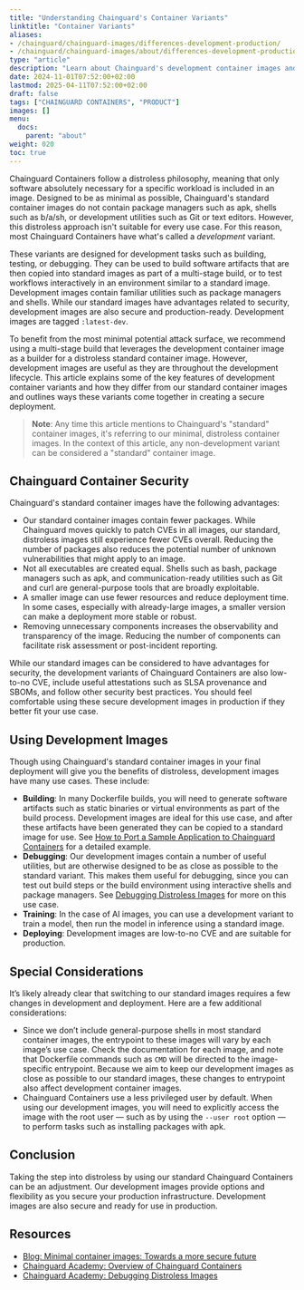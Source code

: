 ```yaml
---
title: "Understanding Chainguard's Container Variants"
linktitle: "Container Variants"
aliases:
- /chainguard/chainguard-images/differences-development-production/
- /chainguard/chainguard-images/about/differences-development-production/
type: "article"
description: "Learn about Chainguard's development container images and how they differ from our standard images."
date: 2024-11-01T07:52:00+02:00
lastmod: 2025-04-11T07:52:00+02:00
draft: false
tags: ["CHAINGUARD CONTAINERS", "PRODUCT"]
images: []
menu:
  docs:
    parent: "about"
weight: 020
toc: true
---
```


Chainguard Containers follow a distroless philosophy, meaning that only software absolutely necessary for a specific workload is included in an image. Designed to be as minimal as possible, Chainguard's standard container images do not contain package managers such as apk, shells such as b/a/sh, or development utilities such as Git or text editors. However, this distroless approach isn't suitable for every use case. For this reason, most Chainguard Containers have what's called a *development* variant.

These variants are designed for development tasks such as building, testing, or debugging. They can be used to build software artifacts that are then copied into standard images as part of a multi-stage build, or to test workflows interactively in an environment similar to a standard image. Development images contain familiar utilities such as package managers and shells. While our standard images have advantages related to security, development images are also secure and production-ready. Development images are tagged `:latest-dev`.

To benefit from the most minimal potential attack surface, we recommend using a multi-stage build that leverages the development container image as a builder for a distroless standard container image. However, development images are useful as they are throughout the development lifecycle. This article explains some of the key features of development container variants and how they differ from our standard container images and outlines ways these variants come together in creating a secure deployment.

> **Note**: Any time this article mentions to Chainguard's "standard" container images, it's referring to our minimal, distroless container images. In the context of this article, any non-development variant can be considered a "standard" container image.

## Chainguard Container Security

Chainguard's standard container images have the following advantages:

- Our standard container images contain fewer packages. While Chainguard moves quickly to patch CVEs in all images, our standard, distroless images still experience fewer CVEs overall. Reducing the number of packages also reduces the potential number of unknown vulnerabilities that might apply to an image.
- Not all executables are created equal. Shells such as bash, package managers such as apk, and communication-ready utilities such as Git and curl are general-purpose tools that are broadly exploitable.
- A smaller image can use fewer resources and reduce deployment time. In some cases, especially with already-large images, a smaller version can make a deployment more stable or robust.
- Removing unnecessary components increases the observability and transparency of the image. Reducing the number of components can facilitate risk assessment or post-incident reporting.

While our standard images can be considered to have advantages for security, the development variants of Chainguard Containers are also low-to-no CVE, include useful attestations such as SLSA provenance and SBOMs, and follow other security best practices. You should feel comfortable using these secure development images in production if they better fit your use case.

## Using Development Images

Though using Chainguard's standard container images in your final deployment will give you the benefits of distroless, development images have many use cases. These include:

- **Building**: In many Dockerfile builds, you will need to generate software artifacts such as static binaries or virtual environments as part of the build process. Development images are ideal for this use case, and after these artifacts have been generated they can be copied to a standard image for use. See [How to Port a Sample Application to Chainguard Containers](/chainguard/migration/porting-apps-to-chainguard/) for a detailed example.
- **Debugging**: Our development images contain a number of useful utilities, but are otherwise designed to be as close as possible to the standard variant. This makes them useful for debugging, since you can test out build steps or the build environment using interactive shells and package managers. See [Debugging Distroless Images](/chainguard/chainguard-images/debugging-distroless-images/) for more on this use case.
- **Training**: In the case of AI images, you can use a development variant to train a model, then run the model in inference using a standard image.
- **Deploying**: Development images are low-to-no CVE and are suitable for production.

## Special Considerations

It’s likely already clear that switching to our standard images requires a few changes in development and deployment. Here are a few additional considerations:

* Since we don’t include general-purpose shells in most standard container images, the entrypoint to these images will vary by each image’s use case. Check the documentation for each image, and note that Dockerfile commands such as `CMD` will be directed to the image-specific entrypoint. Because we aim to keep our development images as close as possible to our standard images, these changes to entrypoint also affect development container images.
* Chainguard Containers use a less privileged user by default. When using our development images, you will need to explicitly access the image with the root user — such as by using the `--user root` option — to perform tasks such as installing packages with apk.

## Conclusion

Taking the step into distroless by using our standard Chainguard Containers can be an adjustment. Our development images provide options and flexibility as you secure your production infrastructure. Development images are also secure and ready for use in production.

## Resources

* [Blog: Minimal container images: Towards a more secure future](https://www.chainguard.dev/unchained/minimal-container-images-towards-a-more-secure-future)
* [Chainguard Academy: Overview of Chainguard Containers](/chainguard/chainguard-images/overview#why-distroless)
* [Chainguard Academy: Debugging Distroless Images](/chainguard/chainguard-images/debugging-distroless-images/)